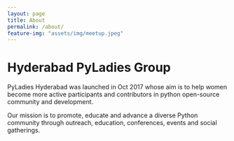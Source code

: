 ```yaml
---
layout: page
title: About
permalink: /about/
feature-img: "assets/img/meetup.jpeg"
---
```


# Hyderabad PyLadies Group

PyLadies Hyderabad was launched in Oct 2017 whose aim is to help women become more active participants and contributors in python open-source community and development.

Our mission is to promote, educate and advance a diverse Python community through outreach, education, conferences, events and social gatherings. 
